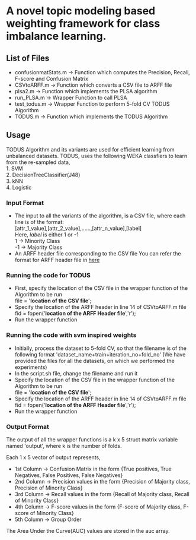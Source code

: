 # A novel topic modeling based weighting framework for class imbalance learning.

## List of Files
* confusionmatStats.m -> Function which computes the Precision, Recall, F-score and Confusion Matrix 
* CSVtoARFF.m -> Function which converts a CSV file to ARFF file
* plsa2.m -> Function which implements the PLSA algorithm
* run_PLSA.m -> Wrapper Function to call PLSA
* test_todus.m -> Wrapper Function to perform 5-fold CV TODUS Algorithm
* TODUS.m -> Function which implements the TODUS Algorithm

## Usage

TODUS Algorithm and its variants are used for efficient learning from unbalanced datasets. TODUS, uses the following WEKA classfiers to learn from the re-sampled data,</br>
	1. SVM</br>
	2. DecisionTreeClassifier(J48)</br>
	3. kNN</br>
	4. Logistic</br>

### Input Format

- The input to all the variants of the algorithm, is a CSV file, where each line is of the format:</br>
		[attr_1_value],[attr_2_value],......,[attr_n_value],[label]</br>
		Here, *label* is either 1 or -1</br>
    1 -> Minority Class</br>
	  -1 -> Majority Class
- An ARFF header file corresponding to the CSV file
		You can refer the format for ARFF header file in [here](http://www.cs.waikato.ac.nz/ml/weka/arff.html)
		
### Running the code for TODUS

* First, specify the location of the CSV file in the wrapper function of the Algorithm to be run</br>
		file = '**location of the CSV file**'; 
* Specify the location of the ARFF header in line 14 of CSVtoARFF.m file</br>
		fid = fopen('**location of the ARFF Header file**','r');
* Run the wrapper function

### Running the code with svm inspired weights

* Initially, process the dataset to 5-fold CV, so that the filename is of the following format 'dataset_name+train+iteration_no+fold_no'
(We have provided the files for all the datasets, on which we performed the experiments)
* In the script.sh file, change the filename and run it
* Specify the location of the CSV file in the wrapper function of the Algorithm to be run</br>
		file = '**location of the CSV file**'; 
* Specify the location of the ARFF header in line 14 of CSVtoARFF.m file</br>
		fid = fopen('**location of the ARFF Header file**','r');
* Run the wrapper function
		
### Output Format

The output of all the wrapper functions is a k x 5 struct matrix variable named 'output', where k is the number of folds.

Each 1 x 5 vector of output represents,
* 1st Column -> Confusion Matrix in the form {True positives, True Negatives, False Positives, False Negatives}
* 2nd Column -> Precision values in the form {Precision of Majority class, Precision of Minority Class}
* 3rd Column -> Recall values in the form {Recall of Majority class, Recall of Minority Class}
* 4th Column -> F-score values in the form {F-score of Majority class, F-score of Minority Class}
* 5th Column -> Group Order

The Area Under the Curve(AUC) values are stored in the auc array.
